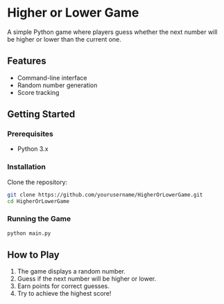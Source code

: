 # Higher or Lower Game

A simple Python game where players guess whether the next number will be higher or lower than the current one.

## Features

- Command-line interface
- Random number generation
- Score tracking

## Getting Started

### Prerequisites

- Python 3.x

### Installation

Clone the repository:

```bash
git clone https://github.com/yourusername/HigherOrLowerGame.git
cd HigherOrLowerGame
```

### Running the Game

```bash
python main.py
```

## How to Play

1. The game displays a random number.
2. Guess if the next number will be higher or lower.
3. Earn points for correct guesses.
4. Try to achieve the highest score!
